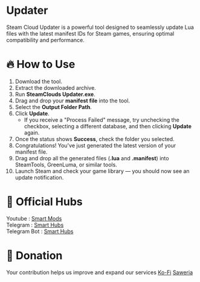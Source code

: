 # Updater
Steam Cloud Updater is a powerful tool designed to seamlessly update Lua files with the latest manifest IDs for Steam games, ensuring optimal compatibility and performance.

# **🔥 How to Use**
1. Download the tool.
2. Extract the downloaded archive.
3. Run **SteamClouds Updater.exe**.
4. Drag and drop your **manifest file** into the tool.
5. Select the **Output Folder Path**.
6. Click **Update**.
   * If you receive a "Process Failed" message, try unchecking the checkbox, selecting a different database, and then clicking **Update** again.
7. Once the status shows **Success**, check the folder you selected.
8. Congratulations! You've just generated the latest version of your manifest file.
9. Drag and drop all the generated files (**.lua** and **.manifest**) into SteamTools, GreenLuma, or similar tools.
10. Launch Steam and check your game library — you should now see an update notification.

# **🔗 Official Hubs**
Youtube : [Smart Mods](https://youtube.com/@smart_mods)<br>
Telegram : [Smart Hubs](https://t.me/smart_hubs)<br>
Telegram Bot : [Smart Hubs](https://t.me/steamcloudsbot)<br>

# **💎 Donation**
Your contribution helps us improve and expand our services
[Ko-Fi](https://ko-fi.com/r3verseninja)
[Saweria](https://saweria.co/R3verseNinja)
